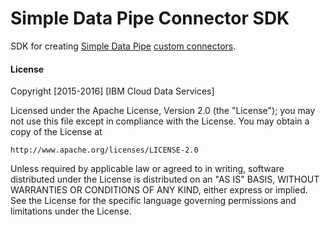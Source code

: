 # Simple Data Pipe Connector SDK
SDK for creating [Simple Data Pipe](https://github.com/ibm-cds-labs/simple-data-pipe) [custom connectors](https://developer.ibm.com/clouddataservices/simple-data-pipe-connectors/).

#### License 

Copyright [2015-2016] [IBM Cloud Data Services]

Licensed under the Apache License, Version 2.0 (the "License");
you may not use this file except in compliance with the License.
You may obtain a copy of the License at

    http://www.apache.org/licenses/LICENSE-2.0

Unless required by applicable law or agreed to in writing, software
distributed under the License is distributed on an "AS IS" BASIS,
WITHOUT WARRANTIES OR CONDITIONS OF ANY KIND, either express or implied.
See the License for the specific language governing permissions and
limitations under the License.
